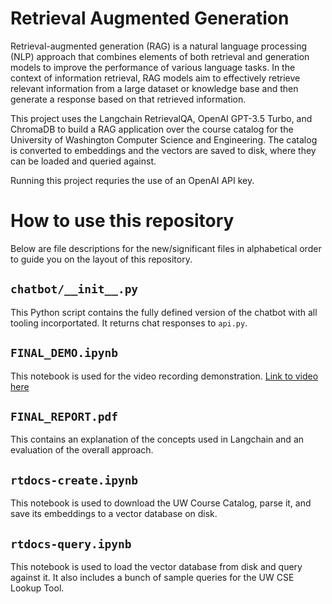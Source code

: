 # Retrieval Augmented Generation
Retrieval-augmented generation (RAG) is a natural language processing (NLP) approach that combines elements of both retrieval and generation models to improve the performance of various language tasks. In the context of information retrieval, RAG models aim to effectively retrieve relevant information from a large dataset or knowledge base and then generate a response based on that retrieved information.

This project uses the Langchain RetrievalQA, OpenAI GPT-3.5 Turbo, and ChromaDB to build a RAG application over the course catalog for the University of Washington Computer Science and Engineering. The catalog is converted to embeddings and the vectors are saved to disk, where they can be loaded and queried against. 

Running this project requries the use of an OpenAI API key. 


# How to use this repository

Below are file descriptions for the new/significant files in alphabetical order to guide you on the layout of this repository.

## `chatbot/__init__.py`
This Python script contains the fully defined version of the chatbot with all tooling incorportated. It returns chat responses to `api.py`. 

## `FINAL_DEMO.ipynb`
This notebook is used for the video recording demonstration. [Link to video here](https://youtu.be/7VOPEAVuTtM)

## `FINAL_REPORT.pdf`
This contains an explanation of the concepts used in Langchain and an evaluation of the overall approach.

## `rtdocs-create.ipynb`
This notebook is used to download the UW Course Catalog, parse it, and save its embeddings to a vector database on disk.

## `rtdocs-query.ipynb`
This notebook is used to load the vector database from disk and query against it. It also includes a bunch of sample queries for the UW CSE Lookup Tool.
